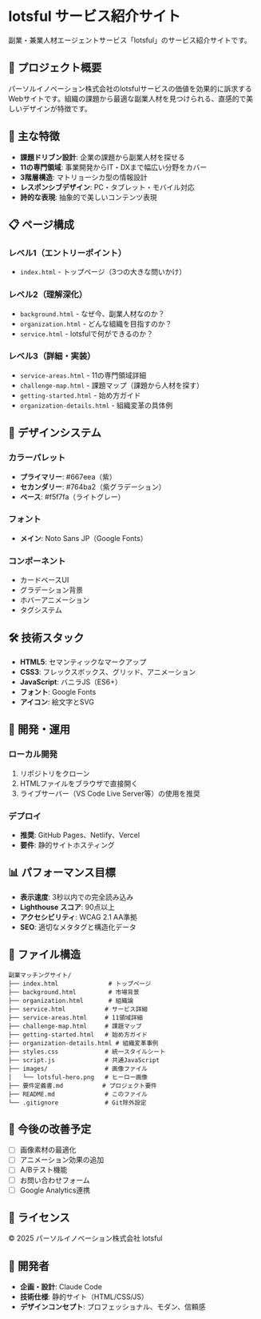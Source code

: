 # lotsful サービス紹介サイト

副業・兼業人材エージェントサービス「lotsful」のサービス紹介サイトです。

## 🎯 プロジェクト概要

パーソルイノベーション株式会社のlotsfulサービスの価値を効果的に訴求するWebサイトです。組織の課題から最適な副業人材を見つけられる、直感的で美しいデザインが特徴です。

## 🌟 主な特徴

- **課題ドリブン設計**: 企業の課題から副業人材を探せる
- **11の専門領域**: 事業開発からIT・DXまで幅広い分野をカバー
- **3階層構造**: マトリョーシカ型の情報設計
- **レスポンシブデザイン**: PC・タブレット・モバイル対応
- **詩的な表現**: 抽象的で美しいコンテンツ表現

## 📋 ページ構成

### レベル1（エントリーポイント）
- `index.html` - トップページ（3つの大きな問いかけ）

### レベル2（理解深化）
- `background.html` - なぜ今、副業人材なのか？
- `organization.html` - どんな組織を目指すのか？
- `service.html` - lotsfulで何ができるのか？

### レベル3（詳細・実装）
- `service-areas.html` - 11の専門領域詳細
- `challenge-map.html` - 課題マップ（課題から人材を探す）
- `getting-started.html` - 始め方ガイド
- `organization-details.html` - 組織変革の具体例

## 🎨 デザインシステム

### カラーパレット
- **プライマリー**: #667eea（紫）
- **セカンダリー**: #764ba2（紫グラデーション）
- **ベース**: #f5f7fa（ライトグレー）

### フォント
- **メイン**: Noto Sans JP（Google Fonts）

### コンポーネント
- カードベースUI
- グラデーション背景
- ホバーアニメーション
- タグシステム

## 🛠️ 技術スタック

- **HTML5**: セマンティックなマークアップ
- **CSS3**: フレックスボックス、グリッド、アニメーション
- **JavaScript**: バニラJS（ES6+）
- **フォント**: Google Fonts
- **アイコン**: 絵文字とSVG

## 🚀 開発・運用

### ローカル開発
1. リポジトリをクローン
2. HTMLファイルをブラウザで直接開く
3. ライブサーバー（VS Code Live Server等）の使用を推奨

### デプロイ
- **推奨**: GitHub Pages、Netlify、Vercel
- **要件**: 静的サイトホスティング

## 📊 パフォーマンス目標

- **表示速度**: 3秒以内での完全読み込み
- **Lighthouse スコア**: 90点以上
- **アクセシビリティ**: WCAG 2.1 AA準拠
- **SEO**: 適切なメタタグと構造化データ

## 📁 ファイル構造

```
副業マッチングサイト/
├── index.html              # トップページ
├── background.html         # 市場背景
├── organization.html       # 組織論
├── service.html           # サービス詳細
├── service-areas.html     # 11領域詳細
├── challenge-map.html     # 課題マップ
├── getting-started.html   # 始め方ガイド
├── organization-details.html # 組織変革事例
├── styles.css             # 統一スタイルシート
├── script.js              # 共通JavaScript
├── images/                # 画像ファイル
│   └── lotsful-hero.png   # ヒーロー画像
├── 要件定義書.md           # プロジェクト要件
├── README.md              # このファイル
└── .gitignore             # Git除外設定
```

## 🎯 今後の改善予定

- [ ] 画像素材の最適化
- [ ] アニメーション効果の追加
- [ ] A/Bテスト機能
- [ ] お問い合わせフォーム
- [ ] Google Analytics連携

## 📄 ライセンス

© 2025 パーソルイノベーション株式会社 lotsful

## 👥 開発者

- **企画・設計**: Claude Code
- **技術仕様**: 静的サイト（HTML/CSS/JS）
- **デザインコンセプト**: プロフェッショナル、モダン、信頼感